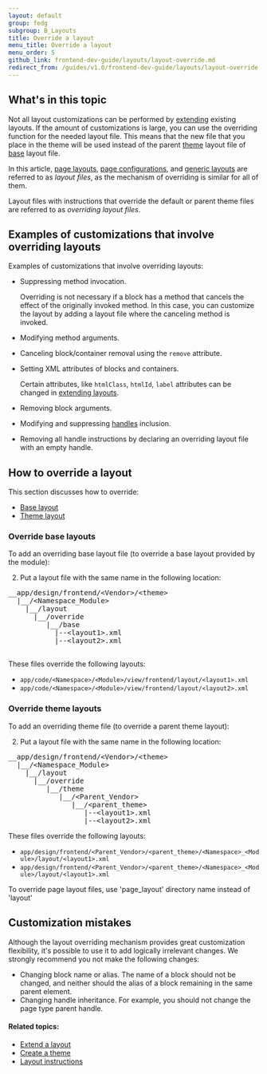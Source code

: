 ```yaml
---
layout: default
group: fedg
subgroup: B_Layouts
title: Override a layout
menu_title: Override a layout
menu_order: 5
github_link: frontend-dev-guide/layouts/layout-override.md
redirect_from: /guides/v1.0/frontend-dev-guide/layouts/layout-override.html
---
```


<h2 id="fedg_layout_override_overview">What's in this topic</h2>

Not all layout customizations can be performed by <a href="{{ site.gdeurl }}frontend-dev-guide/layouts/layout-extend.html" target="_blank">extending</a> existing layouts. If the amount of customizations is large, you can use the overriding function for the needed layout file. This means that the new file that you place in the theme will be used instead of the parent <a href="{{site.gdeurl}}frontend-dev-guide/layouts/layout-overview.html#layout-loc" target="_blank">theme</a> layout file of <a href="{{site.gdeurl}}frontend-dev-guide/layouts/layout-overview.html#layout-loc" target="_blank">base</a> layout file.

In this article, <a href="{{site.gdeurl}}frontend-dev-guide/layouts/layout-types.html#layout-types-page" target="_blank">page layouts</a>, <a href="{{site.gdeurl}}frontend-dev-guide/layouts/layout-types.html#layout-types-conf" target="_blank">page configurations</a>, and <a href="{{site.gdeurl}}frontend-dev-guide/layouts/layout-types.html#layout-types-gen" target="_blank">generic layouts</a> are referred to as *layout files*, as the mechanism of overriding is similar for all of them.


Layout files with instructions that override the default or parent theme files are referred to as *overriding layout files*.


<h2>Examples of customizations that involve overriding layouts</h2>
Examples of customizations that involve overriding layouts:

*	Suppressing method invocation.

	<div class="bs-callout bs-callout-info" id="info">
		<p>Overriding is not necessary if a block has a method that cancels the effect of the originally invoked method. In this case, you can customize the layout by adding a layout file where the canceling method is invoked.</p>
	</div>

*	Modifying method arguments.
*	Canceling block/container removal using the `remove` attribute.
*	Setting XML attributes of blocks and containers.

	<div class="bs-callout bs-callout-info" id="info">
		<p>Certain attributes, like <code>htmlClass</code>, <code>htmlId</code>, <code>label</code> attributes can be changed in <a href="{{site.gdeurl}}frontend-dev-guide/layouts/layout-extend.html" target="_blank">extending layouts</a>.</p>
	</div>
*	Removing block arguments.
*	Modifying and suppressing <a href="{{site.gdeurl}}frontend-dev-guide/layouts/layout-overview.html#handle" target="_blank">handles</a> inclusion.
*	Removing all handle instructions by declaring an overriding layout file with an empty handle.


<h2 id="fedg_layout_override_howto">How to override a layout</h2>

This section discusses how to override:

*	<a href="{{site.gdeurl}}frontend-dev-guide/layouts/layout-overview.html#layout-loc" target="_blank">Base layout</a>
*	<a href="{{site.gdeurl}}frontend-dev-guide/layouts/layout-overview.html#layout-loc" target="_blank">Theme layout</a>

<h3 id="fedg_layout_override_default">Override base layouts</h3>

To add an overriding base layout file (to override a base layout provided by the module):


2.	Put a layout file with the same name in the following location:

<pre>
__app/design/frontend/&lt;Vendor&gt;/&lt;theme&gt;
&nbsp;&nbsp;|__/&lt;Namespace_Module&gt;
&nbsp;&nbsp;&nbsp;&nbsp;|__/layout
&nbsp;&nbsp;&nbsp;&nbsp;&nbsp;&nbsp;|__/override
&nbsp;&nbsp;&nbsp;&nbsp;&nbsp;&nbsp;&nbsp;&nbsp;&nbsp;|__/base
&nbsp;&nbsp;&nbsp;&nbsp;&nbsp;&nbsp;&nbsp;&nbsp;&nbsp;&nbsp;&nbsp;|--&lt;layout1&gt;.xml
&nbsp;&nbsp;&nbsp;&nbsp;&nbsp;&nbsp;&nbsp;&nbsp;&nbsp;&nbsp;&nbsp;|--&lt;layout2&gt;.xml

</pre>

These files override the following layouts:

<ul>
<li><code>app/code/&lt;Namespace&gt;/&lt;Module&gt;/view/frontend/layout/&lt;layout1&gt;.xml</code></li>
<li><code>app/code/&lt;Namespace&gt;/&lt;Module&gt;/view/frontend/layout/&lt;layout2&gt;.xml</code></li>
</ul>

<h3 id="fedg_layout_override_theme">Override theme layouts</h3>

To add an overriding theme file (to override a parent theme layout):

2.	Put a layout file with the same name in the following location:

<pre>
__app/design/frontend/&lt;Vendor&gt;/&lt;theme&gt;
&nbsp;&nbsp;|__/&lt;Namespace_Module&gt;
&nbsp;&nbsp;&nbsp;&nbsp;|__/layout
&nbsp;&nbsp;&nbsp;&nbsp;&nbsp;&nbsp;|__/override
&nbsp;&nbsp;&nbsp;&nbsp;&nbsp;&nbsp;&nbsp;&nbsp;&nbsp;|__/theme
&nbsp;&nbsp;&nbsp;&nbsp;&nbsp;&nbsp;&nbsp;&nbsp;&nbsp;&nbsp;&nbsp;&nbsp;|__/&lt;Parent_Vendor&gt;
&nbsp;&nbsp;&nbsp;&nbsp;&nbsp;&nbsp;&nbsp;&nbsp;&nbsp;&nbsp;&nbsp;&nbsp;&nbsp;&nbsp;&nbsp;|__/&lt;parent_theme&gt;
&nbsp;&nbsp;&nbsp;&nbsp;&nbsp;&nbsp;&nbsp;&nbsp;&nbsp;&nbsp;&nbsp;&nbsp;&nbsp;&nbsp;&nbsp;&nbsp;&nbsp;&nbsp;|--&lt;layout1&gt;.xml
&nbsp;&nbsp;&nbsp;&nbsp;&nbsp;&nbsp;&nbsp;&nbsp;&nbsp;&nbsp;&nbsp;&nbsp;&nbsp;&nbsp;&nbsp;&nbsp;&nbsp;&nbsp;|--&lt;layout2&gt;.xml
</pre>

These files override the following layouts:

<ul>
<li><code>app/design/frontend/&lt;Parent_Vendor&gt;/&lt;parent_theme&gt;/&lt;Namespace&gt;_&lt;Module&gt;/layout/&lt;layout1&gt;.xml</code></li>
<li><code>app/design/frontend/&lt;Parent_Vendor&gt;/&lt;parent_theme&gt;/&lt;Namespace&gt;_&lt;Module&gt;/layout/&lt;layout1&gt;.xml</code></li>
</ul>

<div class="bs-callout bs-callout-info" id="info">
<span class="glyphicon-class">
  <p>To override page layout files, use 'page_layout' directory name instead of 'layout'</p></span>
</div>


<h2 id="override-mistake">Customization mistakes</h2>

Although the layout overriding mechanism provides great customization flexibility, it's possible to use it to add logically irrelevant changes. We strongly recommend you not make the following changes:

*	Changing block name or alias. The name of a block should not be changed, and neither should the alias of a block remaining in the same parent element.
*	Changing handle inheritance. For example, you should not change the page type parent handle.

#### Related topics:

*	<a href="{{ site.gdeurl }}frontend-dev-guide/layouts/layout-extend.html" target="_blank">Extend a layout</a>
*	<a href="{{ site.gdeurl }}frontend-dev-guide/themes/theme-create.html" target="_blank">Create a theme</a>
*	<a href="{{ site.gdeurl }}frontend-dev-guide/layouts/xml-instructions.html" target="_blank">Layout instructions</a>
